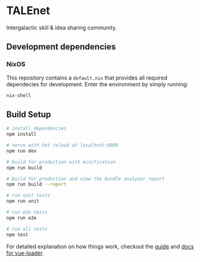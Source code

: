 # TALEnet

Intergalactic skill & idea sharing community.

## Development dependencies

### NixOS

This repository contains a `default.nix` that provides all required dependecies
for development. Enter the environment by simply running:

```bash
nix-shell
```

## Build Setup

```bash
# install dependencies
npm install

# serve with hot reload at localhost:8080
npm run dev

# build for production with minification
npm run build

# build for production and view the bundle analyzer report
npm run build --report

# run unit tests
npm run unit

# run e2e tests
npm run e2e

# run all tests
npm test
```

For detailed explanation on how things work, checkout the [guide](http://vuejs-templates.github.io/webpack/) and [docs for vue-loader](http://vuejs.github.io/vue-loader).
